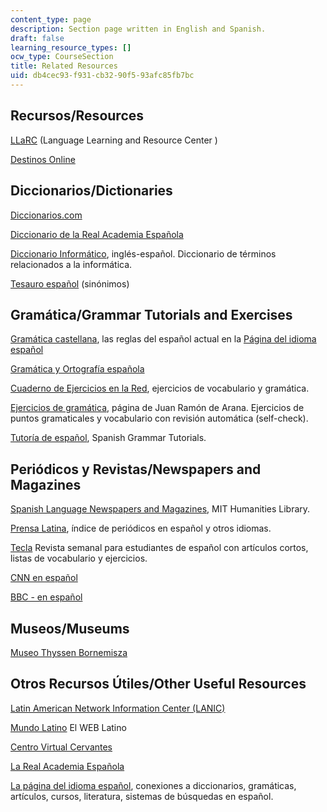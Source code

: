 ```yaml
---
content_type: page
description: Section page written in English and Spanish.
draft: false
learning_resource_types: []
ocw_type: CourseSection
title: Related Resources
uid: db4cec93-f931-cb32-90f5-93afc85fb7bc
---
```

## Recursos/Resources

[LLaRC](https://languages.mit.edu/) (Language Learning and Resource Center )

[Destinos Online](https://www.learner.org/series/destinos-an-introduction-to-spanish/)

## Diccionarios/Dictionaries

[Diccionarios.com](http://www.diccionarios.com/)

[Diccionario de la Real Academia Española](http://lema.rae.es/drae/) 

[Diccionario Informático](http://www.sitiosargentina.com.ar/categorias/internet/diccionarios.htm), inglés-español. Diccionario de términos relacionados a la informática.

[Tesauro español](http://www.lenguaje.com/herramientas/tesauro/default.htm) (sinónimos)

## Gramática/Grammar Tutorials and Exercises

[Gramática castellana](http://www.el-castellano.com/gramatic.html), las reglas del español actual en la [Página del idioma español](http://www.el-castellano.com/index.html)

[Gramática y Ortografía española](http://www.indiana.edu/~call/lengua.html)

[Cuaderno de Ejercicios en la Red](http://www.trentu.ca/academic/modernlanguages/spanish/masarriba/), ejercicios de vocabulario y gramática.

[Ejercicios de gramática](http://mld.ursinus.edu/~jarana/Ejercicios/), página de Juan Ramón de Arana. Ejercicios de puntos gramaticales y vocabulario con revisión automática (self-check).

[Tutoría de español](http://www.studyspanish.com/tutorial.htm), Spanish Grammar Tutorials.

## Periódicos y Revistas/Newspapers and Magazines

[Spanish Language Newspapers and Magazines](http://libguides.mit.edu/content.php?pid=146063&sid=1247903), MIT Humanities Library.

[Prensa Latina](https://m.prensa-latina.cu/), índice de periódicos en español y otros idiomas.

[Tecla](http://www.mec.es/exterior/uk/es/tecla/pruebatecla.shtml) Revista semanal para estudiantes de español con artículos cortos, listas de vocabulario y ejercicios.

[CNN en español](http://cnnenespanol.com/)

[BBC - en español](http://www.bbc.co.uk/spanish/index.shtml)

## Museos/Museums

[Museo Thyssen Bornemisza](http://es.wikipedia.org/wiki/Museo_Thyssen-Bornemisza)

## Otros Recursos Útiles/Other Useful Resources

[Latin American Network Information Center (LANIC)](http://lanic.utexas.edu/las.html)

[Mundo Latino](http://www.mundolatino.org/) El WEB Latino

[Centro Virtual Cervantes](http://cvc.cervantes.es/portada.htm)

[La Real Academia Española](http://www.rae.es/)

[La página del idioma español](http://www.el-castellano.com/index.html), conexiones a diccionarios, gramáticas, artículos, cursos, literatura, sistemas de búsquedas en español.
